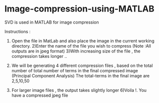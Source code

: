# Image-compression-using-MATLAB
SVD is used in MATLAB for image compression



Instructions :

1) Open the file in MatLab and also place the image in the current working directory.
2)Enter the name of the file you wish to compress (Note :All outputs are in jpeg format)
3)With increasing size of the file , the compression takes longer ..
4) We will be generating 4 different compression files , based on the total number of total
  number of terms in the final compressed image (Principal Component Analysis)
  The total-terms in the final image are 2,5,10,50

5) For larger image files , the output takes slightly longer
6)Voila !. You have a compressed jpeg file
